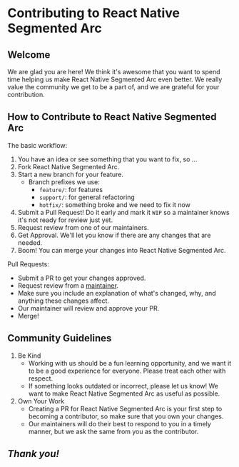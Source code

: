 # Contributing to React Native Segmented Arc

## Welcome

We are glad you are here! We think it's awesome that you want to spend time helping us make React Native Segmented Arc even better. We really value the community we get to be a part of, and we are grateful for your contribution.

## How to Contribute to React Native Segmented Arc

The basic workflow:

1. You have an idea or see something that you want to fix, so ...
2. Fork React Native Segmented Arc.
3. Start a new branch for your feature.
   - Branch prefixes we use:
     - `feature/`: for features
     - `support/`: for general refactoring
     - `hotfix/`: something broke and we need to fix it now
4. Submit a Pull Request! Do it early and mark it `WIP` so a maintainer knows it's not ready for review just yet.
5. Request review from one of our maintainers.
6. Get Approval. We'll let you know if there are any changes that are needed.
7. Boom! You can merge your changes into React Native Segmented Arc.

Pull Requests:

- Submit a PR to get your changes approved.
- Request review from a [maintainer](MAINTAINERS.md).
- Make sure you include an explanation of what's changed, why, and anything these changes affect.
- Our maintainer will review and approve your PR.
- Merge!

## Community Guidelines

1. Be Kind
   - Working with us should be a fun learning opportunity, and we want it to be a good experience for everyone. Please treat each other with respect.
   - If something looks outdated or incorrect, please let us know! We want to make React Native Segmented Arc as useful as possible.
2. Own Your Work
   - Creating a PR for React Native Segmented Arc is your first step to becoming a contributor, so make sure that you own your changes.
   - Our maintainers will do their best to respond to you in a timely manner, but we ask the same from you as the contributor.

## _Thank you!_
